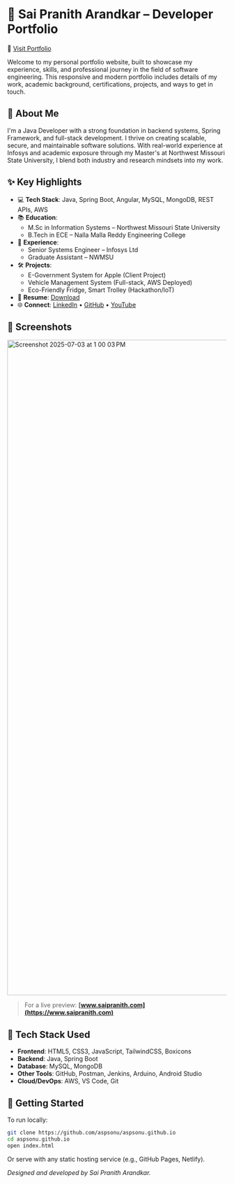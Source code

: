 # 💼 Sai Pranith Arandkar – Developer Portfolio

🔗 [Visit Portfolio](https://www.saipranith.com)

Welcome to my personal portfolio website, built to showcase my experience, skills, and professional journey in the field of software engineering. This responsive and modern portfolio includes details of my work, academic background, certifications, projects, and ways to get in touch.

## 🚀 About Me

I'm a Java Developer with a strong foundation in backend systems, Spring Framework, and full-stack development. I thrive on creating scalable, secure, and maintainable software solutions. With real-world experience at Infosys and academic exposure through my Master's at Northwest Missouri State University, I blend both industry and research mindsets into my work.

## ✨ Key Highlights

- 💻 **Tech Stack**: Java, Spring Boot, Angular, MySQL, MongoDB, REST APIs, AWS
- 📚 **Education**:
  - M.Sc in Information Systems – Northwest Missouri State University
  - B.Tech in ECE – Nalla Malla Reddy Engineering College
- 🧠 **Experience**:
  - Senior Systems Engineer – Infosys Ltd
  - Graduate Assistant – NWMSU
- 🛠 **Projects**:
  - E-Government System for Apple (Client Project)
  - Vehicle Management System (Full-stack, AWS Deployed)
  - Eco-Friendly Fridge, Smart Trolley (Hackathon/IoT)
- 📄 **Resume**: [Download](https://drive.google.com/file/d/1oltELJraFltlTzli8zsROzNQf_MYJbXy/view?usp=sharing)
- 🌐 **Connect**: [LinkedIn](https://www.linkedin.com/in/dspsonu) • [GitHub](https://github.com/aspsonu) • [YouTube](https://www.youtube.com/@techfriezsolutions)

## 📸 Screenshots

<img width="1501" alt="Screenshot 2025-07-03 at 1 00 03 PM" src="https://github.com/user-attachments/assets/0f951f10-6786-4133-b2d5-002fd1a2fe92" />


> For a live preview: **[www.saipranith.com](https://www.saipranith.com)**

## 🧰 Tech Stack Used

- **Frontend**: HTML5, CSS3, JavaScript, TailwindCSS, Boxicons
- **Backend**: Java, Spring Boot
- **Database**: MySQL, MongoDB
- **Other Tools**: GitHub, Postman, Jenkins, Arduino, Android Studio
- **Cloud/DevOps**: AWS, VS Code, Git

## 🏁 Getting Started

To run locally:

```bash
git clone https://github.com/aspsonu/aspsonu.github.io
cd aspsonu.github.io
open index.html
```

Or serve with any static hosting service (e.g., GitHub Pages, Netlify).

_Designed and developed by Sai Pranith Arandkar._
